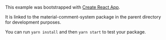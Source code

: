 This example was bootstrapped with [Create React App](https://github.com/facebook/create-react-app).

It is linked to the material-comment-system package in the parent directory for development purposes.

You can run `yarn install` and then `yarn start` to test your package.
